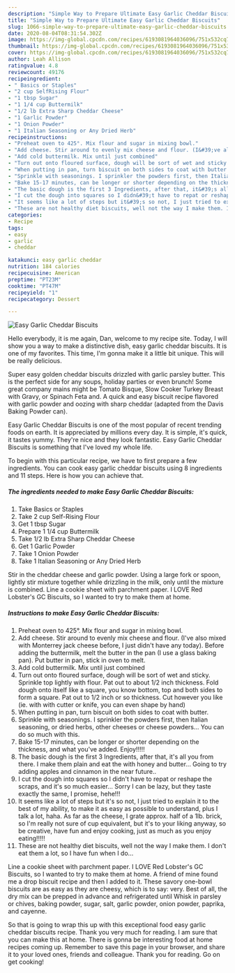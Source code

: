 ```yaml
---
description: "Simple Way to Prepare Ultimate Easy Garlic Cheddar Biscuits"
title: "Simple Way to Prepare Ultimate Easy Garlic Cheddar Biscuits"
slug: 1066-simple-way-to-prepare-ultimate-easy-garlic-cheddar-biscuits
date: 2020-08-04T08:31:54.302Z
image: https://img-global.cpcdn.com/recipes/6193081964036096/751x532cq70/easy-garlic-cheddar-biscuits-recipe-main-photo.jpg
thumbnail: https://img-global.cpcdn.com/recipes/6193081964036096/751x532cq70/easy-garlic-cheddar-biscuits-recipe-main-photo.jpg
cover: https://img-global.cpcdn.com/recipes/6193081964036096/751x532cq70/easy-garlic-cheddar-biscuits-recipe-main-photo.jpg
author: Leah Allison
ratingvalue: 4.8
reviewcount: 49176
recipeingredient:
- " Basics or Staples"
- "2 cup SelfRising Flour"
- "1 tbsp Sugar"
- "1 1/4 cup Buttermilk"
- "1/2 lb Extra Sharp Cheddar Cheese"
- "1 Garlic Powder"
- "1 Onion Powder"
- "1 Italian Seasoning or Any Dried Herb"
recipeinstructions:
- "Preheat oven to 425°. Mix flour and sugar in mixing bowl."
- "Add cheese. Stir around to evenly mix cheese and flour. (I&#39;ve also mixed with Monterrey jack cheese before, I just didn&#39;t have any today). Before adding the buttermilk, melt the butter in the pan (I use a glass baking pan). Put butter in pan, stick in oven to melt."
- "Add cold buttermilk. Mix until just combined"
- "Turn out onto floured surface, dough will be sort of wet and sticky. Sprinkle top lightly with flour. Pat out to about 1/2 inch thickness. Fold dough onto itself like a square, you know bottom, top and both sides to form a square. Pat out to 1/2 inch or so thickness. Cut however you like (ie. with with cutter or knife, you can even shape by hand)"
- "When putting in pan, turn biscuit on both sides to coat with butter."
- "Sprinkle with seasonings. I sprinkler the powders first, then Italian seasoning, or dried herbs, other cheeses or cheese powders... You can do so much with this."
- "Bake 15-17 minutes, can be longer or shorter depending on the thickness, and what you&#39;ve added. Enjoy!!!!!"
- "The basic dough is the first 3 Ingredients, after that, it&#39;s all you from there. I make them plain and eat the with honey and butter... Going to try adding apples and cinnamon in the near future.."
- "I cut the dough into squares so I didn&#39;t have to repat or reshape the scraps, and it&#39;s so much easier... Sorry I can be lazy, but they taste exactly the same, I promise, hehe!!!"
- "It seems like a lot of steps but it&#39;s so not, I just tried to explain it to the best of my ability, to make it as easy as possible to understand, plus I talk a lot, haha.  As far as the cheese, I grate approx. half of a 1lb. brick, so I&#39;m really not sure of cup equivalent, but it&#39;s to your liking anyway, so be creative, have fun and enjoy cooking, just as much as you enjoy eating!!!!!"
- "These are not healthy diet biscuits, well not the way I make them. I don&#39;t eat them a lot, so I have fun when I do..."
categories:
- Recipe
tags:
- easy
- garlic
- cheddar

katakunci: easy garlic cheddar 
nutrition: 184 calories
recipecuisine: American
preptime: "PT23M"
cooktime: "PT47M"
recipeyield: "1"
recipecategory: Dessert

---
```



![Easy Garlic Cheddar Biscuits](https://img-global.cpcdn.com/recipes/6193081964036096/751x532cq70/easy-garlic-cheddar-biscuits-recipe-main-photo.jpg)

Hello everybody, it is me again, Dan, welcome to my recipe site. Today, I will show you a way to make a distinctive dish, easy garlic cheddar biscuits. It is one of my favorites. This time, I'm gonna make it a little bit unique. This will be really delicious.

Super easy golden cheddar biscuits drizzled with garlic parsley butter. This is the perfect side for any soups, holiday parties or even brunch! Some great company mains might be Tomato Bisque, Slow Cooker Turkey Breast with Gravy, or Spinach Feta and. A quick and easy biscuit recipe flavored with garlic powder and oozing with sharp cheddar (adapted from the Davis Baking Powder can).

Easy Garlic Cheddar Biscuits is one of the most popular of recent trending foods on earth. It is appreciated by millions every day. It is simple, it's quick, it tastes yummy. They're nice and they look fantastic. Easy Garlic Cheddar Biscuits is something that I've loved my whole life.


To begin with this particular recipe, we have to first prepare a few ingredients. You can cook easy garlic cheddar biscuits using 8 ingredients and 11 steps. Here is how you can achieve that.

<!--inarticleads1-->

##### The ingredients needed to make Easy Garlic Cheddar Biscuits:

1. Take  Basics or Staples
1. Take 2 cup Self-Rising Flour
1. Get 1 tbsp Sugar
1. Prepare 1 1/4 cup Buttermilk
1. Take 1/2 lb Extra Sharp Cheddar Cheese
1. Get 1 Garlic Powder
1. Take 1 Onion Powder
1. Take 1 Italian Seasoning or Any Dried Herb


Stir in the cheddar cheese and garlic powder. Using a large fork or spoon, lightly stir mixture together while drizzling in the milk, only until the mixture is combined. Line a cookie sheet with parchment paper. I LOVE Red Lobster&#39;s GC Biscuits, so I wanted to try to make them at home. 

<!--inarticleads2-->

##### Instructions to make Easy Garlic Cheddar Biscuits:

1. Preheat oven to 425°. Mix flour and sugar in mixing bowl.
1. Add cheese. Stir around to evenly mix cheese and flour. (I&#39;ve also mixed with Monterrey jack cheese before, I just didn&#39;t have any today). Before adding the buttermilk, melt the butter in the pan (I use a glass baking pan). Put butter in pan, stick in oven to melt.
1. Add cold buttermilk. Mix until just combined
1. Turn out onto floured surface, dough will be sort of wet and sticky. Sprinkle top lightly with flour. Pat out to about 1/2 inch thickness. Fold dough onto itself like a square, you know bottom, top and both sides to form a square. Pat out to 1/2 inch or so thickness. Cut however you like (ie. with with cutter or knife, you can even shape by hand)
1. When putting in pan, turn biscuit on both sides to coat with butter.
1. Sprinkle with seasonings. I sprinkler the powders first, then Italian seasoning, or dried herbs, other cheeses or cheese powders... You can do so much with this.
1. Bake 15-17 minutes, can be longer or shorter depending on the thickness, and what you&#39;ve added. Enjoy!!!!!
1. The basic dough is the first 3 Ingredients, after that, it&#39;s all you from there. I make them plain and eat the with honey and butter... Going to try adding apples and cinnamon in the near future..
1. I cut the dough into squares so I didn&#39;t have to repat or reshape the scraps, and it&#39;s so much easier... Sorry I can be lazy, but they taste exactly the same, I promise, hehe!!!
1. It seems like a lot of steps but it&#39;s so not, I just tried to explain it to the best of my ability, to make it as easy as possible to understand, plus I talk a lot, haha.  As far as the cheese, I grate approx. half of a 1lb. brick, so I&#39;m really not sure of cup equivalent, but it&#39;s to your liking anyway, so be creative, have fun and enjoy cooking, just as much as you enjoy eating!!!!!
1. These are not healthy diet biscuits, well not the way I make them. I don&#39;t eat them a lot, so I have fun when I do...


Line a cookie sheet with parchment paper. I LOVE Red Lobster&#39;s GC Biscuits, so I wanted to try to make them at home. A friend of mine found me a drop biscuit recipe and then I added to it. These savory one-bowl biscuits are as easy as they are cheesy, which is to say: very. Best of all, the dry mix can be prepped in advance and refrigerated until Whisk in parsley or chives, baking powder, sugar, salt, garlic powder, onion powder, paprika, and cayenne. 

So that is going to wrap this up with this exceptional food easy garlic cheddar biscuits recipe. Thank you very much for reading. I am sure that you can make this at home. There is gonna be interesting food at home recipes coming up. Remember to save this page in your browser, and share it to your loved ones, friends and colleague. Thank you for reading. Go on get cooking!
